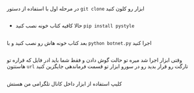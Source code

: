 در مرحله اول  با استفاده از دستور   ```git clone```  ابزار رو کلون کنید 
##
- حالا کافیه کتاب خونه  نصب کنید ```pip install pystyle```
##
 بعد کتاب خونه هاش رو نصب کنید و با  ```python botnet.py```  اجرا کنید 
 ##
وقتی ابزار اجرا شد میره تو حالت گوش دادن  و فقط شما باید ادر فایل که قراره تو هاستتون  ```url``` تارگت رو قرار بدید رو در سورو ابزار تو قسمت فرماندهی جایگزین کنید 
##
کلیپ استفاده از ابزار داخل کانال تلگرامی من  هستش 

